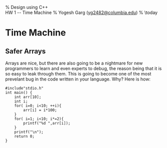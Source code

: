 % Design using C++ \
HW 1 -- Time Machine
% Yogesh Garg (yg2482@columbia.edu)
% \today

# Time Machine


## Safer Arrays

Arrays are nice, but there are also going to be a nightmare for new programmers
to learn and even experts to debug, the reason being that it is so easy to leak
through them. This is going to become one of the most prevelant bug in the code
written in your language. Why? Here is how:

~~~{ .c .numberLines startFrom="1"
#include"stdio.h"
int main() {
	int arr[10];
	int i;
	for( i=0; i<10; ++i){
		arr[i] = i*100;
	}
	for( i=1; i<10; i*=2){
		printf("%d ",arr[i]);
	}
	printf("\n");
	return 0;
}
~~~




